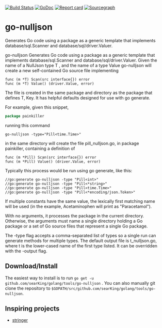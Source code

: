 [![Build Status](https://travis-ci.org/searKing/travis-ci.svg?branch=go-nulljson)](https://travis-ci.org/searKing/travis-ci)
[![GoDoc](https://godoc.org/github.com/searKing/golang/tools/go-nulljson?status.svg)](https://godoc.org/github.com/searKing/golang/tools/go-nulljson)
[![Report card](https://goreportcard.com/badge/github.com/searKing/golang/tools/go-nulljson)](https://goreportcard.com/report/github.com/searKing/golang/tools/go-nulljson)
[![Sourcegraph](https://sourcegraph.com/github.com/searKing/golang/-/badge.svg)](https://sourcegraph.com/github.com/searKing/travis-ci@go-nulljson?badge)

# go-nulljson

Generates Go code using a package as a generic template that implements database/sql.Scanner and
database/sql/driver.Valuer.

go-nulljson Generates Go code using a package as a generic template that implements database/sql.Scanner and
database/sql/driver.Valuer. Given the name of a NullJson type T , and the name of a type Value go-nulljson will create a
new self-contained Go source file implementing

```
func (m *T) Scan(src interface{}) error
func (m *T) Value() (driver.Value, error)
```

The file is created in the same package and directory as the package that defines T, Key. It has helpful defaults
designed for use with go generate.

For example, given this snippet,

```go
package painkiller


```

running this command

```
go-nulljson -type="Pill<time.Time>"
```

in the same directory will create the file pill_nulljson.go, in package painkiller, containing a definition of

```
func (m *Pill) Scan(src interface{}) error
func (m *Pill) Value() (driver.Value, error)
```

Typically this process would be run using go generate, like this:

```
//go:generate go-nulljson -type "Pill<int>"
//go:generate go-nulljson -type "Pill<*string>"
//go:generate go-nulljson -type "Pill<time.Time>"
//go:generate go-nulljson -type "Pill<*encoding/json.Token>"
```

If multiple constants have the same value, the lexically first matching name will be used (in the example, Acetaminophen
will print as "Paracetamol").

With no arguments, it processes the package in the current directory. Otherwise, the arguments must name a single
directory holding a Go package or a set of Go source files that represent a single Go package.

The -type flag accepts a comma-separated list of types so a single run can generate methods for multiple types. The
default output file is t_nulljson.go, where t is the lower-cased name of the first type listed. It can be overridden
with the -output flag.

## Download/Install

The easiest way to install is to run `go get -u github.com/searKing/golang/tools/go-nulljson`
. You can also manually git clone the repository to `$GOPATH/src/github.com/searKing/golang/tools/go-nulljson`.

## Inspiring projects

* [stringer](https://godoc.org/golang.org/x/tools/cmd/stringer)
